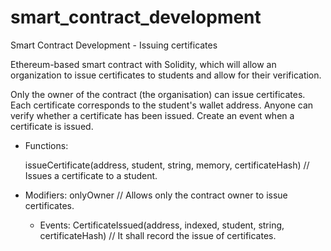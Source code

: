 # smart_contract_development
Smart Contract Development - Issuing certificates

Ethereum-based smart contract with Solidity, which will allow an organization to issue certificates to students and allow for their verification.

Only the owner of the contract (the organisation) can issue certificates.
Each certificate corresponds to the student's wallet address.
Anyone can verify whether a certificate has been issued.
Create an event when a certificate is issued.

- Functions:

    issueCertificate(address, student, string, memory, certificateHash) // Issues a certificate to a student.

- Modifiers:
    onlyOwner // Allows only the contract owner to issue certificates.

  - Events:
      CertificateIssued(address, indexed, student, string, certificateHash) // It shall record the issue of certificates.
